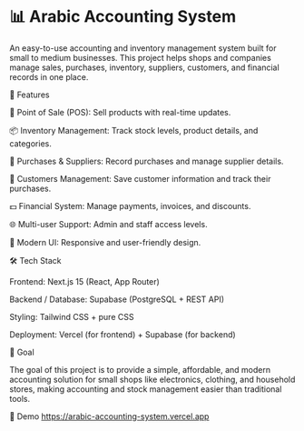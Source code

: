 # 📊 Arabic Accounting System

An easy-to-use accounting and inventory management system built for small to medium businesses.
This project helps shops and companies manage sales, purchases, inventory, suppliers, customers, and financial records in one place.

🚀 Features

🛒 Point of Sale (POS): Sell products with real-time updates.

📦 Inventory Management: Track stock levels, product details, and categories.

📑 Purchases & Suppliers: Record purchases and manage supplier details.

👥 Customers Management: Save customer information and track their purchases.

💵 Financial System: Manage payments, invoices, and discounts.

🌐 Multi-user Support: Admin and staff access levels.

📱 Modern UI: Responsive and user-friendly design.

🛠️ Tech Stack

Frontend: Next.js 15 (React, App Router)

Backend / Database: Supabase (PostgreSQL + REST API)

Styling: Tailwind CSS + pure CSS

Deployment: Vercel (for frontend) + Supabase (for backend)

🎯 Goal

The goal of this project is to provide a simple, affordable, and modern accounting solution for small shops like electronics, clothing, and household stores, making accounting and stock management easier than traditional tools.

📸 Demo
https://arabic-accounting-system.vercel.app

